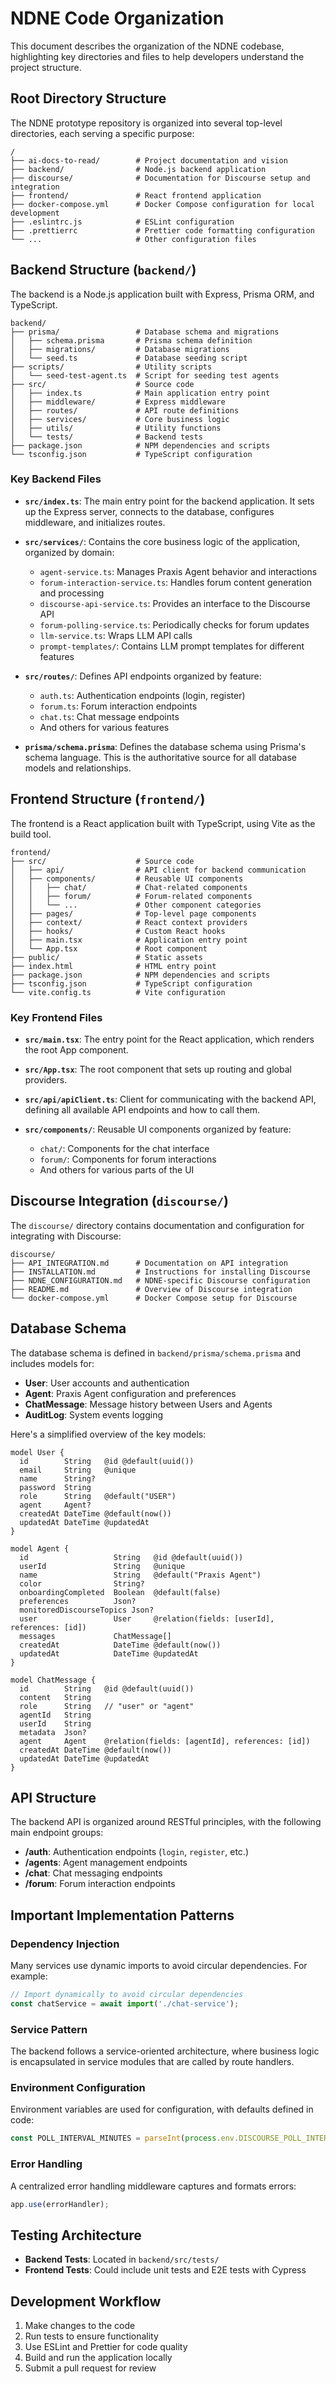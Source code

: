 # NDNE Code Organization

This document describes the organization of the NDNE codebase, highlighting key directories and files to help developers understand the project structure.

## Root Directory Structure

The NDNE prototype repository is organized into several top-level directories, each serving a specific purpose:

```
/
├── ai-docs-to-read/        # Project documentation and vision
├── backend/                # Node.js backend application
├── discourse/              # Documentation for Discourse setup and integration
├── frontend/               # React frontend application
├── docker-compose.yml      # Docker Compose configuration for local development
├── .eslintrc.js            # ESLint configuration
├── .prettierrc             # Prettier code formatting configuration
└── ...                     # Other configuration files
```

## Backend Structure (`backend/`)

The backend is a Node.js application built with Express, Prisma ORM, and TypeScript.

```
backend/
├── prisma/                 # Database schema and migrations
│   ├── schema.prisma       # Prisma schema definition
│   ├── migrations/         # Database migrations
│   └── seed.ts             # Database seeding script
├── scripts/                # Utility scripts
│   └── seed-test-agent.ts  # Script for seeding test agents
├── src/                    # Source code
│   ├── index.ts            # Main application entry point
│   ├── middleware/         # Express middleware
│   ├── routes/             # API route definitions
│   ├── services/           # Core business logic
│   ├── utils/              # Utility functions
│   └── tests/              # Backend tests
├── package.json            # NPM dependencies and scripts
└── tsconfig.json           # TypeScript configuration
```

### Key Backend Files

- **`src/index.ts`**: The main entry point for the backend application. It sets up the Express server, connects to the database, configures middleware, and initializes routes.

- **`src/services/`**: Contains the core business logic of the application, organized by domain:
  - `agent-service.ts`: Manages Praxis Agent behavior and interactions
  - `forum-interaction-service.ts`: Handles forum content generation and processing
  - `discourse-api-service.ts`: Provides an interface to the Discourse API
  - `forum-polling-service.ts`: Periodically checks for forum updates
  - `llm-service.ts`: Wraps LLM API calls
  - `prompt-templates/`: Contains LLM prompt templates for different features

- **`src/routes/`**: Defines API endpoints organized by feature:
  - `auth.ts`: Authentication endpoints (login, register)
  - `forum.ts`: Forum interaction endpoints
  - `chat.ts`: Chat message endpoints
  - And others for various features

- **`prisma/schema.prisma`**: Defines the database schema using Prisma's schema language. This is the authoritative source for all database models and relationships.

## Frontend Structure (`frontend/`)

The frontend is a React application built with TypeScript, using Vite as the build tool.

```
frontend/
├── src/                    # Source code
│   ├── api/                # API client for backend communication
│   ├── components/         # Reusable UI components
│   │   ├── chat/           # Chat-related components
│   │   ├── forum/          # Forum-related components
│   │   └── ...             # Other component categories
│   ├── pages/              # Top-level page components
│   ├── context/            # React context providers
│   ├── hooks/              # Custom React hooks
│   ├── main.tsx            # Application entry point
│   └── App.tsx             # Root component
├── public/                 # Static assets
├── index.html              # HTML entry point
├── package.json            # NPM dependencies and scripts
├── tsconfig.json           # TypeScript configuration
└── vite.config.ts          # Vite configuration
```

### Key Frontend Files

- **`src/main.tsx`**: The entry point for the React application, which renders the root App component.

- **`src/App.tsx`**: The root component that sets up routing and global providers.

- **`src/api/apiClient.ts`**: Client for communicating with the backend API, defining all available API endpoints and how to call them.

- **`src/components/`**: Reusable UI components organized by feature:
  - `chat/`: Components for the chat interface
  - `forum/`: Components for forum interactions
  - And others for various parts of the UI

## Discourse Integration (`discourse/`)

The `discourse/` directory contains documentation and configuration for integrating with Discourse:

```
discourse/
├── API_INTEGRATION.md      # Documentation on API integration
├── INSTALLATION.md         # Instructions for installing Discourse
├── NDNE_CONFIGURATION.md   # NDNE-specific Discourse configuration
├── README.md               # Overview of Discourse integration
└── docker-compose.yml      # Docker Compose setup for Discourse
```

## Database Schema

The database schema is defined in `backend/prisma/schema.prisma` and includes models for:

- **User**: User accounts and authentication
- **Agent**: Praxis Agent configuration and preferences
- **ChatMessage**: Message history between Users and Agents
- **AuditLog**: System events logging

Here's a simplified overview of the key models:

```prisma
model User {
  id        String   @id @default(uuid())
  email     String   @unique
  name      String?
  password  String
  role      String   @default("USER")
  agent     Agent?
  createdAt DateTime @default(now())
  updatedAt DateTime @updatedAt
}

model Agent {
  id                   String   @id @default(uuid())
  userId               String   @unique
  name                 String   @default("Praxis Agent")
  color                String?
  onboardingCompleted  Boolean  @default(false)
  preferences          Json?
  monitoredDiscourseTopics Json?
  user                 User     @relation(fields: [userId], references: [id])
  messages             ChatMessage[]
  createdAt            DateTime @default(now())
  updatedAt            DateTime @updatedAt
}

model ChatMessage {
  id        String   @id @default(uuid())
  content   String
  role      String   // "user" or "agent"
  agentId   String
  userId    String
  metadata  Json?
  agent     Agent    @relation(fields: [agentId], references: [id])
  createdAt DateTime @default(now())
  updatedAt DateTime @updatedAt
}
```

## API Structure

The backend API is organized around RESTful principles, with the following main endpoint groups:

- **/auth**: Authentication endpoints (`login`, `register`, etc.)
- **/agents**: Agent management endpoints
- **/chat**: Chat messaging endpoints
- **/forum**: Forum interaction endpoints

## Important Implementation Patterns

### Dependency Injection

Many services use dynamic imports to avoid circular dependencies. For example:

```typescript
// Import dynamically to avoid circular dependencies
const chatService = await import('./chat-service');
```

### Service Pattern

The backend follows a service-oriented architecture, where business logic is encapsulated in service modules that are called by route handlers.

### Environment Configuration

Environment variables are used for configuration, with defaults defined in code:

```typescript
const POLL_INTERVAL_MINUTES = parseInt(process.env.DISCOURSE_POLL_INTERVAL_MINUTES || '15', 10);
```

### Error Handling

A centralized error handling middleware captures and formats errors:

```typescript
app.use(errorHandler);
```

## Testing Architecture

- **Backend Tests**: Located in `backend/src/tests/`
- **Frontend Tests**: Could include unit tests and E2E tests with Cypress

## Development Workflow

1. Make changes to the code
2. Run tests to ensure functionality
3. Use ESLint and Prettier for code quality
4. Build and run the application locally
5. Submit a pull request for review